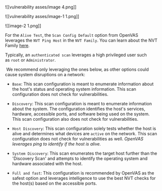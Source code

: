![[vulnerability asses/image 4.png]]

![[vulnerability asses/image-1 1.png]]

![[image-2 1.png]]


For the `Alive Test`, the `Scan Config Default` option from OpenVAS leverages the `NVT Ping Host` in the `NVT Family`. You can learn about the NVT Family [here](https://docs.greenbone.net/GSM-Manual/gos-22.04/en/scanning.html#creating-a-target).

Typically, an `authenticated scan` leverages a high privileged user such as `root` or `Administrator`.

 We recommend only leveraging the ones below, as other options could cause system disruptions on a network:

- `Base`: This scan configuration is meant to enumerate information about the host's status and operating system information. This scan configuration does not check for vulnerabilities.
    
- `Discovery`: This scan configuration is meant to enumerate information about the system. The configuration identifies the host's services, hardware, accessible ports, and software being used on the system. This scan configuration also does not check for vulnerabilities.
    
- `Host Discovery`: This scan configuration solely tests whether the host is alive and determines what devices are `active` on the network. This scan configuration does not check for vulnerabilities as well. _OpenVAS leverages ping to identify if the host is alive._
    
- `System Discovery`: This scan enumerates the target host further than the 'Discovery Scan' and attempts to identify the operating system and hardware associated with the host.
    
- `Full and fast`: This configuration is recommended by OpenVAS as the safest option and leverages intelligence to use the best NVT checks for the host(s) based on the accessible ports.

